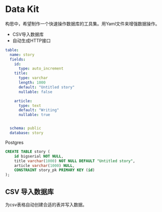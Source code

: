 # Data Kit

构思中，希望制作一个快速操作数据库的工具集。用Yaml文件来增强数据操作。

- CSV导入数据库
- 自动生成HTTP接口

```yaml
table:
  name: story
  fields:
    id:
      type: auto_increment
    title:
      type: varchar
      length: 1000
      default: "Untitled story"
      nullable: false

    article:
      type: text
      default: "Writing"
      nullable: true


  schema: public
  database: story
```

Postgres

```sql
CREATE TABLE story (
    id bigserial NOT NULL,
    title varchar(1000) NOT NULL DEFAULT "Untitled story",
    article varchar(1000) NULL,
    CONSTRAINT story_pk PRIMARY KEY (id)
);
```

## CSV 导入数据库

为csv表格自动创建合适的表并写入数据。
